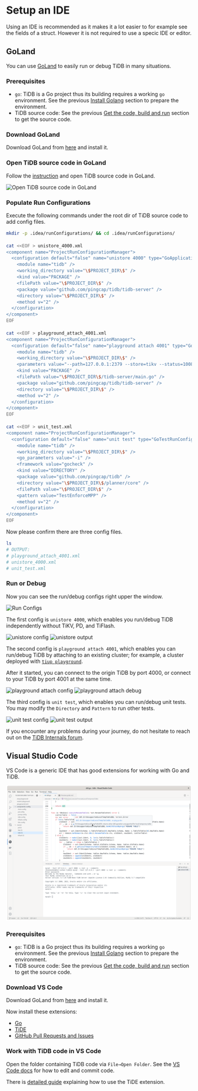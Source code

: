 # Setup an IDE

Using an IDE is recommended as it makes it a lot easier to for example see the fields of a struct. However it is not required to use a specic IDE or editor.

## GoLand

You can use [GoLand](https://www.jetbrains.com/go/) to easily run or debug TiDB in many situations.

### Prerequisites

* `go`: TiDB is a Go project thus its building requires a working `go` environment. See the previous [Install Golang](install-golang.md) section to prepare the environment.
* TiDB source code: See the previous [Get the code, build and run](build-tidb-from-source.md) section to get the source code.

### Download GoLand

Download GoLand from [here](https://www.jetbrains.com/go/download) and install it.

### Open TiDB source code in GoLand

Follow the [instruction](https://www.jetbrains.com/help/go/quick-start-guide-goland.html#open-project) and open TiDB source code in GoLand.

![Open TiDB source code in GoLand](../img/open-tidb-in-goland.png)

### Populate Run Configurations

Execute the following commands under the root dir of TiDB source code to add config files.

```bash
mkdir -p .idea/runConfigurations/ && cd .idea/runConfigurations/

cat <<EOF > unistore_4000.xml
<component name="ProjectRunConfigurationManager">
  <configuration default="false" name="unistore 4000" type="GoApplicationRunConfiguration" factoryName="Go Application">
    <module name="tidb" />
    <working_directory value="\$PROJECT_DIR\$" />
    <kind value="PACKAGE" />
    <filePath value="\$PROJECT_DIR\$" />
    <package value="github.com/pingcap/tidb/tidb-server" />
    <directory value="\$PROJECT_DIR\$" />
    <method v="2" />
  </configuration>
</component>
EOF

cat <<EOF > playground_attach_4001.xml
<component name="ProjectRunConfigurationManager">
  <configuration default="false" name="playground attach 4001" type="GoApplicationRunConfiguration" factoryName="Go Application">
    <module name="tidb" />
    <working_directory value="\$PROJECT_DIR\$" />
    <parameters value="--path=127.0.0.1:2379 --store=tikv --status=10081 -P 4001 " />
    <kind value="PACKAGE" />
    <filePath value="\$PROJECT_DIR\$/tidb-server/main.go" />
    <package value="github.com/pingcap/tidb/tidb-server" />
    <directory value="\$PROJECT_DIR\$" />
    <method v="2" />
  </configuration>
</component>
EOF

cat <<EOF > unit_test.xml
<component name="ProjectRunConfigurationManager">
  <configuration default="false" name="unit test" type="GoTestRunConfiguration" factoryName="Go Test">
    <module name="tidb" />
    <working_directory value="\$PROJECT_DIR\$" />
    <go_parameters value="-i" />
    <framework value="gocheck" />
    <kind value="DIRECTORY" />
    <package value="github.com/pingcap/tidb" />
    <directory value="\$PROJECT_DIR\$/planner/core" />
    <filePath value="\$PROJECT_DIR\$" />
    <pattern value="TestEnforceMPP" />
    <method v="2" />
  </configuration>
</component>
EOF
```

Now please confirm there are three config files.

```bash
ls
# OUTPUT:
# playground_attach_4001.xml
# unistore_4000.xml
# unit_test.xml
```

### Run or Debug

Now you can see the run/debug configs right upper the window.

![Run Configs](../img/run-configs.png)

The first config is `unistore 4000`, which enables you run/debug TiDB independently without TiKV, PD, and TiFlash.

![unistore config](../img/unistore-config.png)
![unistore output](../img/unistore-output.png)

The second config is `playground attach 4001`, which enables you can run/debug TiDB by attaching to an existing cluster; for example, a cluster deployed with [`tiup playground`](https://docs.pingcap.com/tidb/stable/tiup-playground).

After it started, you can connect to the origin TiDB by port 4000, or connect to your TiDB by port 4001 at the same time.

![playground attach config](../img/playground-attach-config.png)
![playground attach debug](../img/playground-attach-debug.png)

The third config is `unit test`, which enables you can run/debug unit tests. You may modify the `Directory` and `Pattern` to run other tests.

![unit test config](../img/unit-test-config.png)
![unit test output](../img/unit-test-output.png)

If you encounter any problems during your journey, do not hesitate to reach out on the [TiDB Internals forum](https://internals.tidb.io/).

## Visual Studio Code

VS Code is a generic IDE that has good extensions for working with Go and TiDB.

![VS Code with TiDE](../img/vscode_tide.png)

### Prerequisites

* `go`: TiDB is a Go project thus its building requires a working `go` environment. See the previous [Install Golang](install-golang.md) section to prepare the environment.
* TiDB source code: See the previous [Get the code, build and run](build-tidb-from-source.md) section to get the source code.

### Download VS Code

Download GoLand from [here](https://code.visualstudio.com/Download) and install it.

Now install these extensions:

* [Go](https://marketplace.visualstudio.com/items?itemName=golang.Go)
* [TiDE](https://marketplace.visualstudio.com/items?itemName=dragonly.ticode)
* [GitHub Pull Requests and Issues](https://marketplace.visualstudio.com/items?itemName=github.vscode-pull-request-github)

### Work with TiDB code in VS Code

Open the folder containing TiDB code via `File→Open Folder`. See the [VS Code docs](https://code.visualstudio.com/docs) for how to edit and commit code.

There is [detailed guide](https://github.com/tidb-incubator/tide/blob/HEAD/doc/guide.md) explaining how to use the TiDE extension.
